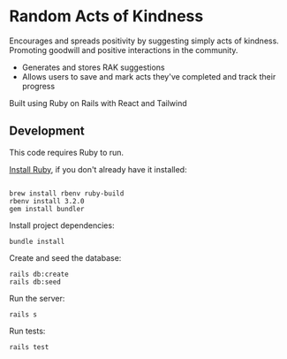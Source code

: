 # Random Acts of Kindness

Encourages and spreads positivity by suggesting simply acts of kindness.
Promoting goodwill and positive interactions in the community.

- Generates and stores RAK suggestions
- Allows users to save and mark acts they've completed and track their progress

Built using Ruby on Rails with React and Tailwind

## Development

This code requires Ruby to run.

[Install Ruby](https://www.ruby-lang.org/en/documentation/installation/), if you don't already have it installed:

```

brew install rbenv ruby-build
rbenv install 3.2.0
gem install bundler

```

Install project dependencies:

```
bundle install
```

Create and seed the database:

```
rails db:create
rails db:seed
```

Run the server:

```
rails s
```

Run tests:

```
rails test
```
